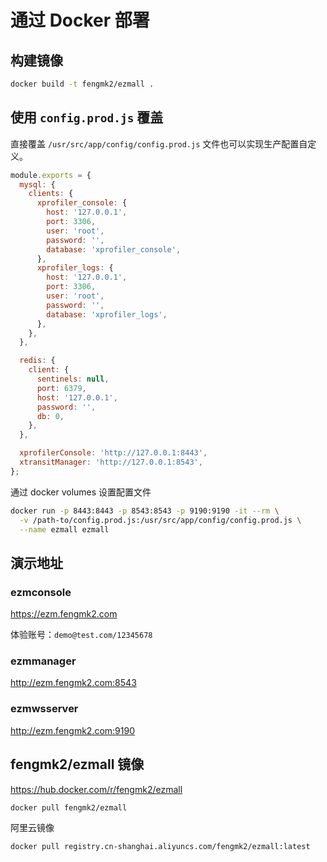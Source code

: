 # 通过 Docker 部署

## 构建镜像

```bash
docker build -t fengmk2/ezmall .
```

## 使用 `config.prod.js` 覆盖

直接覆盖 `/usr/src/app/config/config.prod.js` 文件也可以实现生产配置自定义。

```js
module.exports = {
  mysql: {
    clients: {
      xprofiler_console: {
        host: '127.0.0.1',
        port: 3306,
        user: 'root',
        password: '',
        database: 'xprofiler_console',
      },
      xprofiler_logs: {
        host: '127.0.0.1',
        port: 3306,
        user: 'root',
        password: '',
        database: 'xprofiler_logs',
      },
    },
  },

  redis: {
    client: {
      sentinels: null,
      port: 6379,
      host: '127.0.0.1',
      password: '',
      db: 0,
    },
  },

  xprofilerConsole: 'http://127.0.0.1:8443',
  xtransitManager: 'http://127.0.0.1:8543',
};
```

通过 docker volumes 设置配置文件

```bash
docker run -p 8443:8443 -p 8543:8543 -p 9190:9190 -it --rm \
  -v /path-to/config.prod.js:/usr/src/app/config/config.prod.js \
  --name ezmall ezmall
```

## 演示地址

### ezmconsole

https://ezm.fengmk2.com

体验账号：`demo@test.com/12345678`

### ezmmanager

http://ezm.fengmk2.com:8543

### ezmwsserver

http://ezm.fengmk2.com:9190

## fengmk2/ezmall 镜像

https://hub.docker.com/r/fengmk2/ezmall

```bash
docker pull fengmk2/ezmall
```

阿里云镜像

```bash
docker pull registry.cn-shanghai.aliyuncs.com/fengmk2/ezmall:latest
```
